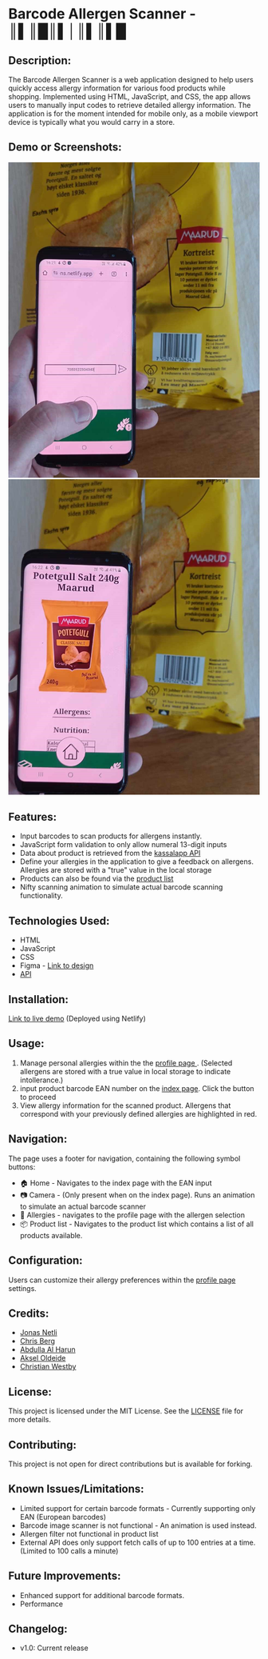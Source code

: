 
# Barcode Allergen Scanner - ║▌║█║▌│║▌║▌█

## Description:
The Barcode Allergen Scanner is a web application designed to help users quickly access allergy information for various food products while shopping. Implemented using HTML, JavaScript, and CSS, the app allows users to manually input codes to retrieve detailed allergy information. The application is for the moment intended for mobile only, as a mobile viewport device is typically what you would carry in a store.

## Demo or Screenshots:
![Scanning a product](assets/readme/scanning-product.jpg)
![Product scanned](assets/readme/product-displayed.jpg)

## Features:
- Input barcodes to scan products for allergens instantly.
- JavaScript form validation to only allow numeral 13-digit inputs
- Data about product is retrieved from the [kassalapp API](https://kassal.app/api)
- Define your allergies in the application to give a feedback on allergens. Allergies are stored with a "true" value in the local storage
- Products can also be found via the [product list](https://midnightfalcons.netlify.app/productlist)
- Nifty scanning animation to simulate actual barcode scanning functionality.

## Technologies Used:
- HTML
- JavaScript
- CSS
- Figma - [Link to design](https://www.figma.com/file/RB02EE4zorj5LwuhkXogdW/Allergy-App?type=design&node-id=0%3A1&mode=design&t=ltocGRlCOggKFK5C-1)
- [API](https://kassal.app/api)

## Installation:
[Link to live demo](https://midnightfalcons.netlify.app) (Deployed using Netlify)

## Usage:
1. Manage personal allergies within the the [profile page ](https://midnightfalcons.netlify.app/profile). (Selected allergens are stored with a true value in local storage to indicate intollerance.)
2. input product barcode EAN number on the [index page](https://midnightfalcons.netlify.app). Click the button to proceed
2. View allergy information for the scanned product. Allergens that correspond with your previously defined allergies are highlighted in red.

## Navigation:
The page uses a footer for navigation, containing the following symbol buttons: 
- 🏠 Home - Navigates to the index page with the EAN input
- 📷 Camera - (Only present when on the index page). Runs an animation to simulate an actual barcode scanner
- 🌿 Allergies - navigates to the profile page with the allergen selection
- 📦 Product list  - Navigates to the product list which contains a list of all products available.  

## Configuration:
Users can customize their allergy preferences within the [profile page](https://midnightfalcons.netlify.app/profile) settings.

## Credits:
- [Jonas Netli](https://github.com/JNettli)
- [Chris Berg](https://github.com/ChrisBerg03)
- [Abdulla Al Harun](https://github.com/AbdullaAlHarun)
- [Aksel Oldeide](https://github.com/AkselOldeide)
- [Christian Westby](https://github.com/ChristianWestby)


## License:
This project is licensed under the MIT License. See the [LICENSE](LICENSE) file for more details.

## Contributing:
This project is not open for direct contributions but is available for forking.

## Known Issues/Limitations:
- Limited support for certain barcode formats - Currently supporting only EAN (European barcodes)
- Barcode image scanner is not functional - An animation is used instead. 
- Allergen filter not functional in product list
- External API does only support fetch calls of up to 100 entries at a time. (Limited to 100 calls a minute)

## Future Improvements:
- Enhanced support for additional barcode formats.
- Performance

## Changelog:
- v1.0: Current release

